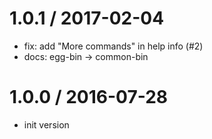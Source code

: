 
1.0.1 / 2017-02-04
==================

  * fix: add "More commands" in help info (#2)
  * docs: egg-bin -> common-bin

1.0.0 / 2016-07-28
==================

  * init version
